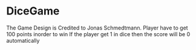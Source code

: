# DiceGame

The Game Design is Credited to Jonas Schmedtmann.
Player have to get 100 points inorder to win 
If the player get 1 in dice then the score will be 0 automatically
